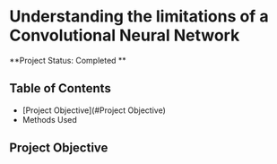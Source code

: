 # Understanding the limitations of a Convolutional Neural Network
**Project Status: Completed ** 

## Table of Contents
- [Project Objective](#Project Objective)
- Methods Used
<!-- toc -->
## Project Objective

